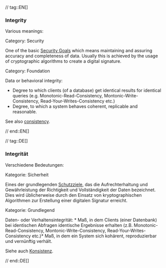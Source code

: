 // tag::EN[]
### Integrity 

Various meanings:

Category: Security

One of the basic [Security Goals](#term-security-goals) which means maintaining and assuring accuracy and completeness of data. Usually this is achieved by the usage of cryptographic algorithms to create a digital signature.

Category: Foundation

Data or behavioral integrity:

  * Degree to which clients (of a database) get identical results for identical queries (e.g. Monotonic-Read-Consistency, Montonic-Write-Consistency, Read-Your-Writes-Consistency etc.)
  * Degree, to which a system behaves coherent, replicable and reasonable.

See also [consistency](#term-consistency).


// end::EN[]

// tag::DE[]
### Integrität

Verschiedene Bedeutungen:

Kategorie: Sicherheit

Eines der grundlegenden [Schutzziele](#term-security-goals), das die
Aufrechterhaltung und Gewährleistung der Richtigkeit und
Vollständigkeit der Daten bezeichnet. Dies wird üblicherweise durch
den Einsatz von kryptographischen Algorithmen zur Erstellung einer
digitalen Signatur erreicht.

Kategorie: Grundlegend

Daten- oder Verhaltensintegrität: \* Maß, in dem Clients (einer
Datenbank) bei identischen Abfragen identische Ergebnisse erhalten
(z.B. Monotonic-Read-Consistency, Montonic-Write-Consistency,
Read-Your-Writes-Consistency etc.)\* Maß, in dem ein System sich
kohärent, reproduzierbar und vernünftig verhält.

Siehe auch [Konsistenz](#term-consistency).



// end::DE[]

